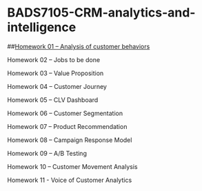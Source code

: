 # BADS7105-CRM-analytics-and-intelligence

##[Homework 01 – Analysis of customer behaviors](https://github.com/yothorn/BADS7105-CRM-analytics-and-intelligence/tree/main/Homework%2001)

Homework 02 – Jobs to be done

Homework 03 – Value Proposition

Homework 04 – Customer Journey

Homework 05 – CLV Dashboard

Homework 06 – Customer Segmentation

Homework 07 – Product Recommendation

Homework 08 – Campaign Response Model

Homework 09 – A/B Testing

Homework 10 – Customer Movement Analysis

Homework 11 - Voice of Customer Analytics
